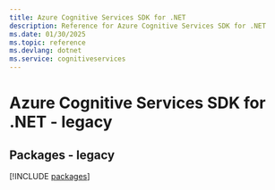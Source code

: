 ```yaml
---
title: Azure Cognitive Services SDK for .NET
description: Reference for Azure Cognitive Services SDK for .NET
ms.date: 01/30/2025
ms.topic: reference
ms.devlang: dotnet
ms.service: cognitiveservices
---
```

# Azure Cognitive Services SDK for .NET - legacy
## Packages - legacy
[!INCLUDE [packages](cognitive-services-index.md)]